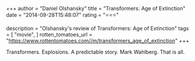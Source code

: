 +++
author = "Daniel Olshansky"
title = "Transformers: Age of Extinction"
date = "2014-09-28T15:48:07"
rating = "⭐⭐⭐"

description = "Olshansky's review of Transformers: Age of Extinction"
tags = [
    "movie",
]
rotten_tomatoes_url = "https://www.rottentomatoes.com//m/transformers_age_of_extinction"
+++

Transformers. Explosions. A predictable story. Mark Wahlberg. That is all.
